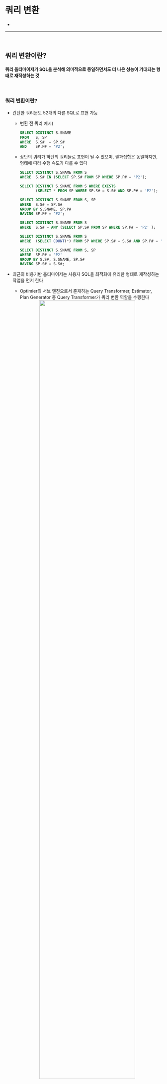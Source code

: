 # 쿼리 변환
> 
* 

<hr>
<br>

## 쿼리 변환이란?
#### 쿼리 옵티마이저가 SQL을 분석해 의미적으로 동일하면서도 더 나은 성능이 기대되는 형태로 재작성하는 것

<br>

### 쿼리 변환이란?
* 간단한 쿼리문도 52개의 다른 SQL로 표현 가능
  * 변환 전 쿼리 예시)
      ```sql
      SELECT DISTINCT S.SNAME
      FROM   S, SP
      WHERE  S.S#  = SP.S#
      AND    SP.P# = 'P2';
      ```
  * 상단의 쿼리가 하단의 쿼리들로 표현이 될 수 있으며, 결과집합은 동일하지만, 형태에 따라 수행 속도가 다를 수 있다
      ```sql
      SELECT DISTINCT S.SNAME FROM S
      WHERE  S.S# IN (SELECT SP.S# FROM SP WHERE SP.P# = 'P2');
    
      SELECT DISTINCT S.SNAME FROM S WHERE EXISTS
             (SELECT * FROM SP WHERE SP.S# = S.S# AND SP.P# = 'P2');
    
      SELECT DISTINCT S.SNAME FROM S, SP
      WHERE  S.S# = SP.S#
      GROUP BY S.SNAME, SP.P#
      HAVING SP.P# = 'P2';
    
      SELECT DISTINCT S.SNAME FROM S
      WHERE  S.S# = ANY (SELECT SP.S# FROM SP WHERE SP.P# = 'P2' );
    
      SELECT DISTINCT S.SNAME FROM S
      WHERE  (SELECT COUNT(*) FROM SP WHERE SP.S# = S.S# AND SP.P# = 'P2') > 0;
    
      SELECT DISTINCT S.SNAME FROM S, SP
      WHERE  SP.P# = 'P2'
      GROUP BY S.S#, S.SNAME, SP.S#
      HAVING SP.S# = S.S#;
      ```
* 최근의 비용기반 옵티마이저는 사용자 SQL을 최적화에 유리한 형태로 재작성하는 작업을 먼저 한다
  * Optimier의 서브 엔진으로서 존재하는 Query Transformer, Estimator, Plan Generator 중 Query Transformer가 쿼리 변환 역할을 수행한다
 
  <div align="center">
    <img width="80%" src="https://github.com/PoSungKim/development_study/assets/37537227/b0eb6d84-1e03-4879-9e8b-870dd920412a">
  </div>
  
  * ex) 처음에는 하단의 두 쿼리는 수행 속도가 다를 수 있지만, 쿼리 변환이 작동하면 동일한 수행 속도로 맞춰질 수 있다
      ```sql
      select *
      from   dept d
      where  not exists (select 'x'
                         from   emp
                         where  deptno = d.deptno);
    
      select d.*
      from   dept d, emp e
      where  e.deptno(+) = d.deptno
      and    e.rowid is null;
      ```
* 즉, 쿼리 변환 (Query Transformation)은, 쿼리 옵티마이저가 SQL을 분석해 의미적으로 동일하면서도 더 나은 성능이 기대되는 형태로 재작성하는 것을 말한다
* 쿼리 변환 종류
  * 서브쿼리 Unnesting
  * 뷰 Merging
  * 조건절 Pushing
  * 조건절 이행
  * 공통 표현식 제거
  * Outer 조인을 Inner 조인으로 변환
  * 실체화 뷰 쿼리로 재작성
  * Star 변환
  * Outer 조인 뷰에 대한 조인 조건 Pushdown
  * OR-expansion
* 쿼리 변환 방식
  * 휴리스틱 (Heuristic) 쿼리 변환
    * 규칙 기반 (Rule-based)으로 결과만 보장된다면 무조건 쿼리 변환 수행
    * 최소 동일한 성능이 보일 것으로 판단이 반영된 규칙이기 때문
  * 비용기반 (Cost-based) 쿼리 변환
    * 변환된 쿼리의 비용이 더 낮을 때만 쿼리 변환 수행; 아니면, 원본 쿼리 그대로 사용

<br>
<hr>
<br>

## 서브쿼리 Unnesting
#### 옵티마이저가 숲을 바라보는 시각으로 쿼리를 이해하려면 먼저 서브쿼리를 풀어내야만 한다

<br>

### 서브쿼리의 분류
* 분류
  * 인라인 뷰 (Inline View) : from 절에 나타나는 서브쿼리
  * 중첩된 서브쿼리 (Nested Subquery) : 결과집합을 한정하기 위해 where 절에 사용된 서브쿼리
  * 스칼라 서브쿼리 (Scalar Subquery) : 한 레코드당 정확히 하나의 칼럼 값만을 리턴하는 특징이 있는 보통 select-list에 위치한 서브쿼리
* 옵티마이저는 블록 단위로 액세스 경로 (Access Path), 조인 순서 (Join Order), 조인 방식 (Join Method)을 최적화하는 것을 목표로 한다

<br>

### 서브쿼리 Unnesting의 의미
* 중첩된 서브쿼리 (Nested Subquery)를 풀어내는 것을 의미한다
* 메인쿼리와 서브쿼리 간에 종속적이고 계층적인 관계가 존재한다
  * IN, EXISTS 불문하고 필터 방식의 중첩된 서브쿼리 형태이어야 함
    ```sql
    select * from emp a
    where  exists (
        select 'x' from dept
        where  deptno = a.deptno
    )
    and sal > (
        select avg(sal) from emp b
        where  exists (
            select 'x' from salgrade
            where  b.sal between losal and hisal
            and    grade = 4
        )
    );
    ```
* 서브쿼리를 처리함에 있어서 필터 방식이 항상 최적의 수행속도를 보장하지 못하므로 옵티마이저는 하단 둘 중 하나를 선택한다
  * 서브쿼리 Unnesting
    * 동일한 결과를 보장하는 조인문으로 변환하고 나서 최적화 (서브쿼리 Flattening)
    * 쿼리 변환이 이루어지고 나면 일반 조인문처럼 다양한 최적화 기법이 사용가능해진다
  * 서브쿼리 No-Unnesting
    * 원본 쿼리로 메인쿼리와 서브쿼리를 별도의 서브플랜 (Subplan)으로 구분해 각각 최적화를 수행하며, 이때 서브쿼리에 필터 (Filter) 오퍼레이션이 나타난다
    * 쿼리 블록별로 최적화하면 각각의 최적이 쿼리문 전체의 최적을 달성하지 못할 때가 많다
    * Plan Generator가 고려대상으로 삼을만한 다양한 실행계획을 생성해 내는 작업이 매우 제한적인 범위 내에서만 이루어진다
* 서브쿼리의 또 다른 최적화 기법
  * 조건
    * (1) 메인쿼리와 상관관계에 있지 않으면서 (Non-Correlated, 서브쿼리에서 메인 쿼리를 참조하지 않음)
    * (2) 단일 로우를 리턴 (single-row subquery)하는 아래와 같은 형태의 서브쿼리를 처리할 때
  * 최적화 기법
    * 변환 전의 서브쿼리는 Fetch가 아닌 Execute 시점에 먼저 수행하여, 그 결과 값을 메인 쿼리에 상수로 제공하는 방식으로 최적화를 진행한다
  * 예시
    * 변환 전) select * from tab1 where key1 = `(select avg(col1) from tab2)`;
      * 변환 후) select * from tab1 where key1 = `:value1`;
    * 변환 전) select * from tab1 where (key1, key2) = `(select col1, col2 from tab2 where col3 >= 5000 and rownum = 1)`;
      * 변환 후) select * from tab1 where (key1, key2) = `(:value1, :value2)`;

<br>

### 서브쿼리 Unnesting의 이점
* 서브쿼리를 메인쿼리와 같은 레벨로 풀어낸다면 다양한 액세스 경로와 조인 메소드를 평가할 수 있다.
  * 특히 옵티마이저는많은 조인테크닉을 가지기 때문에 조인 형태로 변환했을 때 더 나은 실행계획을 찾을 가능성이 높아진다
* unnest : 서브쿼리를 Unnesting 함으로써 조인방식으로 최적화하도록 유도한다
* no_unnest : 서브쿼리를 그대로 둔 상태에서 필터 방식으로 최적화하도록 유도한다

<br>

### 서브쿼리 Unnesting 기본 예시
* 쿼리 원본
  ```sql
  select * from emp
  where deptno in (select deptno from dept);
  ```
* No Unnesting 쿼리)
  ```sql
  select * from emp
  where deptno in (select /*+ no_unnest */ deptno from dept);
  ```
  
  ```
  Id     Operation                 Name
  ----   -----------------------   --------------
  0      SELECT STATEMENT
  1        FILTER    
  2          TABLE ACCESS FULL     EMP 
  3          INDEX RANGE SCAN      DEPT_PK
  
  Predicate Information (identified by operation id):
  -----------------------------------------------------
  1 - filter ( EXISTS (SELECT 0 FROM "DEPT" "DEPT" WHERE "DEPTNO" = :B1))
  3 - access ("DEPTNO"=:B1)
  ```
  * Unnesting하지 않은 서브쿼리를 수행할 때는 메인 쿼리에서 읽히는 레코드마다 값을 넘기면서 서브쿼리를 반복 수해한다
    * IN 서브쿼리는 내부적으로 EXISTS 서브쿼리로 변환됐다
* Unnesting 쿼리)
  ```sql
  select * from emp
  where deptno in (select /*+ unnest */ deptno from dept);
  ```
  ```sql
  -- Unnesting
  select *
  from  (select deptno from dept) a, emp b
  where b.deptno = a.deptno;
  
  -- Unnesting 후 View 머징 쿼리
  select emp.* from dept, emp
  where  emp.deptno = dept.deptno;
  ```
  ```
  Id     Operation                       Name
  ----   -----------------------------   --------------
  0      SELECT STATEMENT
  1        TABLE ACCESS BY INDEX ROWID   EMP
  2          NESTED LOOP
  3            INDEX FULL SCAN           DEPT_PK
  4            INDEX RANGE SCAN          EMP_DEPTNO_IDX
  
  Predicate Information (identified by operation id):
  -----------------------------------------------------
  4 - access ("DEPTNO"="DEPTNO")
  ```

<br>

### Unnesting된 쿼리의 조인 순서 조정
* Unnesting에 의해 일반 조인문으로 변환된 후에는 emp, dept 어느 쪽이든 드라이빙 집합으로 선택될 수 있다
  ```
  Id     Operation                       Name
  ----   -----------------------------   --------------
  0      SELECT STATEMENT
  1        NESTED LOOP
  2          TABLE ACCESS FULL           EMP
  3          INDEX UNIQUE SCAN           DEPT_PK
  
  Predicate Information (identified by operation id):
  -----------------------------------------------------
  3 - access ("DEPTNO"="DEPTNO")
  ```
* 순서를 임의로 설정하는 방법
  ```sql
  select /*+ leading(emp) */ * from emp
  where deptno in (select /*+ unnest */ deptno from dept);

  select /*+ leading(dept) */ * from emp
  where deptno in (select /*+ unnest */ deptno from dept);

  -- unnesting한 서브쿼리 테이블이 from절에서 메인쿼리 테이블 보다 앞에 위치한다는 것을 알 수 있다
  select /*+ ordered */ * from emp
  where deptno in (select /*+ unnest */ deptno from dept);

  select /*+ leading(dept@qb1) */ * from emp
  where deptno in (select /*+ unnest qb_name(qb1) */ deptno from dept);
  ```
  
<br>

### 서브쿼리가 M쪽 집합이거나 Nonunique 인덱스일 때
* 메인쿼리가 M쪽 집합으로 드라이빙되어서 서브쿼리가 1쪽 집합으로 펄터링되는 원본 쿼리
  ```sql
  select * from emp
  where deptno in (select deptno from dept);
  ```
  * dept 테이블에 Unique 인덱스 및 PK/Unique 제약이 있기 때문에 옵티마이저가 쿼리변환해도 문제가 없다
* 서브쿼리가 M쪽 집합이거나 Nonunique 인덱스이면 쿼리변환이 어떻게 될지 모른다
  ```sql
  select * from dept
  where deptno in (select deptno from emp);

  -- 잘못된 쿼리변환
  select *
  from  (select deptno from emp) a, dept b
  where b.deptno = a.deptno;
  ```
  * dept 테이블이 기준테이블이기 때문에, 결과집합은 dept 테이블의 크기를 넘어가면 안되지만, 만약 쿼리변환이 잘못되면 emp 테이블이 기준테이블로 조인이 되어버리면서 결과집합이 emp 테이블의 크기가 될 수 있다
* Sort Unique 오퍼레이션 수행
  * 1쪽 집합임을 확신할 수 없는 서브쿼리 쪽 테이블이 드라이빙된다면, 먼저 sort unique 오퍼레이션을 수행함으로써 1쪽 집합으로 만든 다음에 조인한다
    ```sql
    alter table dept drop primary key;
    create index dept_deptno_idx on dept(deptno);
    ```
    ```sql
    select * from emp
    where deptno in (select deptno from dept);
    ```
    ```
    Id     Operation                       Name
    ----   -----------------------------   --------------
    0      SELECT STATEMENT
    1        TABLE ACCESS BY INDEX ROWID   EMP
    2          NESTED LOOPS
    3            SORT UNIQUE
    4              INDEX FULL SCAN         DEPT_DEPTNO_IDX
    5            INDEX RANGE SCAN          EMP_DEPTNO_IDX
    
    Predicate Information (identified by operation id):
    -----------------------------------------------------
    3 - access ("DEPTNO"="DEPTNO")
    ```
    ```sql
    -- 쿼리변환
    select b.*
    from   (select /*+ no_merge */ distinct deptno from dept order by deptno) a, emp b
    where  b.deptno = a.deptno;
    ```
* 세미 조인 방식으로 수행
  * 메인 쿼리쪽 테이블이 드라이빙된다면 세미 조인 (Semi Join)방식으로 조인한다
    ```
    Id     Operation                       Name
    ----   -----------------------------   --------------
    0      SELECT STATEMENT
    1        NESTED LOOPS SEMI
    2          TABLE ACCESS FULL           EMP
    3          INDEX RANGE SCAN            DEPT_IDX
    
    Predicate Information (identified by operation id):
    -----------------------------------------------------
    3 - access ("DEPTNO"="DEPTNO")
    ```
  * Sort Unique 오퍼레이션을 수행하지 않고, NL 세미 조인으로 결과집합이 M쪽 집합으로 확장되는 것을 방지하는 알고리즘을 사용한다
    * NL 세미 조인, 해시 세미 조인, 소트머지 세미 조인 모두 가능

<br>

### 필터 오퍼레이션과 세미조인의 캐싱 효과
* 옵티마이저가 쿼리 변환을 수행하는 이유는, 전체적인 시각에서 더 나은 실행계획을 수립할 가능성을 높이는 데에 있다
  * 서브쿼리를 Unnesting해 조인문으로 바꾸고 나면 NL조인, 해시조인, 소트 머지 조인 방식으로 선택할 수 있고, 조인 순서도 자유롭게 선택할 수 있다
* Unnesting을 못하더라도 Filter 오퍼레이션에 캐싱 효과가 있어서 오라클은 최적화하는 방법을 가지고 있다
  * 서브쿼리 수행 결과를 버리지 않고 내부 캐시에 저장하고 있다가 같은 값이 입력되면 저장된 값을 출력하는 방식을 가지고 있다
  ```sql
  select count(*) from t_emp t
  where  exists (select /*+ no_unnest */ 'x' from dept
                 where  deptno = t.deptno and loc is not null);
  ```
* 그런데 Unnesting을 하면 발생하는 NL 세미 조인도 캐싱 효과를 가지게 되면서 Filter 오퍼레이션도 설자리를 잃고 말았다
  ```sql
  select count(*) from t_emp t
  where  exists (select /*+ unnest nl_sj */ 'x' from dept
                 where  deptno = t.deptno and loc is not null);
  ```

<br>

### Anti 조인
* not exists, not in 서브쿼리도 Unnesting하지 않으면 필터 방식으로 처리된다
* exists 필터
  * 조인에 성공하는 (서브) 레코드를 만나는 순간 결과집합에 담고 다른 (메인) 레코드로 이동한다
* not exists 필터
  * 조인에 성공하는 (서브) 레코드를 만나는 순가 버리고 다음 (메인) 레코드로 이동한다. 조인에 성공하는 (서브) 레코드가 하나도 없을 때만 결과집합에 담는다
* Anti 조인 방식 예시)
  ```sql
  select * from dept d
  where  not exists
         (select /*+ unnest nl_aj */ 'x' from emp where deptno = d.deptno;
  ```
  ```
  Id     Operation                         Name
  ----   -------------------------------   --------------
  0      SELECT STATEMENT
  1        NESTED LOOPS ANTI
  2          TABLE ACCESS FULL             DEPT
  3          INDEX UNIQUE SCAN             EMP_DEPTNO_IDX
  ```
  ```sql
  select * from dept d
  where  not exists
         (select /*+ unnest merge_aj */ 'x' from emp where deptno = d.deptno;
  ```
  ```
  Id     Operation                         Name
  ----   -------------------------------   --------------
  0      SELECT STATEMENT
  1        MERGE JOIN ANTI
  2          TABLE ACCESS BY INDEX ROWID   DEPT
  3            INDEX FULL SCAN             DEPT_PK
  4          SORT UNIQUE                   
  5            INDEX FULL SCAN             EMP_DEPTNO_IDX
  ```
  ```sql
  select * from dept d
  where  not exists
         (select /*+ unnest hash_aj */ 'x' from emp where deptno = d.deptno;
  ```
  ```
  Id     Operation                         Name
  ----   -------------------------------   --------------
  0      SELECT STATEMENT
  1        HASH JOIN ANTI
  2          TABLE ACCESS FULL             DEPT
  3          INDEX UNIQUE SCAN             EMP_DEPTNO_IDX
  ```

<br>

### 집계 서브쿼리 제거
* 집계 함수 (Aggregate Function)를 포함하는 서브쿼리를 Unnesting 하고, 이를 다시 분석 함수 (Analytic Function)으로 대체하는 쿼리 변환이 10g에서 도입되었다
  ```sql
  select d.deptno, d.dname, e.empno, e.ename, e.sal
  from   emp e, dept d
  where  d.deptno = e.deptno
  and    e.sal >= (select avg(sal) from emp where deptno = d.deptno);
  ```
  ```sql
  select d.deptno, d.dname, e.empno, e.ename, e.sal
  from   (select deptno, avg(sal) avg_sal from emp group by deptno) x, emp e, dept d
  where  d.deptno = e.deptno
  and    e.deptno = x.deptno
  and    e.sal >= x.avg_sal;
  ```
  ```
  Id     Operation                             Name
  ----   -----------------------------------   --------------
  0      SELECT STATEMENT
  1        VIEW                                VW_WIF_1
  2          WINDOW BUFFER
  3            NESTED LOOPS             
  4              TABLE ACCESS BY INDEX ROWID   EMP                   
  5                INDEX FULL SCAN             EMP_DEPTNO_IDX
  6              TABLE ACCESS BY INDEX ROWID   DEPT                   
  7                INDEX UNIQUE SCAN           DEPT_PK

  Predicate Information (identified by operation id):
  -----------------------------------------------------
  1 - filter ("VW_COL_6" IS NOT NULL)
  3 - access ("D"."DEPTNO"="E"."DEPTNO")
  ```
  
<br>

### Pushing 서브쿼리
* Unnesting 되지 않은 서브쿼리는 항상 필터 방식으로 처리되며, 대개 실행계획 상에서 맨 마지막 단계에 처리된다
* Pushing 서브쿼리는 이처럼 실행계획 상 가능한 앞 단계에서 서브쿼리 필터링이 처리되도록 강제하는 것을 말한다
  * 사용 옵티마이저 힌트 : push_subq
* Pushing 서브쿼리는 Unnesting 되지 않은 서브쿼리에만 작동한다
  * `push_subq`와 `no_unnest` 힌트를 같이 사용해야 한다
 
<br>
<hr>
<br>

## 뷰 Merging
#### 

<br>

### 뷰 Merging이란?
* 뷰 Merging 전
  ```sql
  select *
  from   (select * from emp  where job = 'SALESMAN') a
        ,(select * from dept where loc = 'CHICAGO') b
  where   a.deptno = b.deptno;
  ```
* 뷰 Merging 후
  ```sql
  select *
  from   emp a, dept b
  where  a.deptno = b.deptno
  and    a.job    = 'SALESMAN'
  and    b.loc    = 'CHICAGO';
  ```

<br>

### 단순 뷰(Simple View) Merging
* 조건절과 조인문만을 포함하는 단순 뷰 (Simple View)는 no_merge 힌트를 사용하지 않는 한 언제든 Merging이 일어난다
* 단순 뷰 Merging 전
  ```sql
  select e.empno, e.ename, e.job, e.mgr, e.sal, d.dname
  from   emp_salesman e, dept d
  where  d.deptno = e.deptno
  and    e.sal   >= 1500;
  ``` 
* 단순 뷰 Merging 후
  ```sql
  select e.empno, e.ename, e.job, e.mgr, e.sal, d.dname
  from   emp_salesman e, dept d
  where  d.deptno = e.deptno
  and    e.job    = 'SALESMAN'
  and    e.sal   >= 1500;
  ```

<br>

### 복합 뷰(Complex View) Merging
* 아래 항목을 포함하는 복합 뷰 (Complex View)는 _complex_view_merging 파라미터를 true로 설정할 때만 Merging이 일어난다
  * group by 절
  * select-list에 distinct 연산자 포함
* Non-mergeable Views
  * 집합 (set) 연산자 (union, union all, interect, minus)
  * connect by 절
  * ROWNUM pseudo 칼럼
  * select-list에 집계 함수 (avg, count, max, min, sum) 사용 : group by 없이 전체를 집계하는 경우를 말함
  * 분석 함수 (Analytic Function)
* 복합 뷰 Merging 전
  ```sql
  select d.dname, avg_sal_dept
  from   dept d
       , (select deptno, avg(sal) avg_sal_dept
          from   emp
          group by deptno) e
  where   d.deptno = e.deptno
  and     d.loc = 'CHICAGO';
  ```
* 복합 뷰 Merging 후
  ```sql
  select d.dname, avg(sal)
  from   dept d
       , emp  e
  where   d.deptno = e.deptno
  and     d.loc = 'CHICAGO'
  group by d.rowid, d.dname;
  ```

<br>

### 비용기반 쿼리 변환의 필요성
* 10g부터 비용기반 쿼리 변환 방식으로 전환하게 되었다
* 이 기능을 제어하기 위한 파라미터 : _optimizer_cost_based_transformation
  * on
  * off
  * exhaustive
  * linear
  * iterative

<br>

### Merging 되지 않은 뷰의 처리방식
* 뷰 Merging이 이루어지지 않았을 때는 2차적으로 조건걸 Pushing을 시도한다
* 뷰 Merging이 이루어지지 않은 이유
  * 비용이 더 증가한다고 판단
  * 부정확한 결과집합이 생성될 것이라고 판단
* 뷰 테이블은 무조건 중간집합으로 생성되지 않는다
  * Inner 테이블로 뷰 테이블을 생성하는 쿼리문이 액세스될 때마다 Table Full Scan이 수행되고 블록 I/O가 발생하게 된다
  * order by 절 추가하면 소트 수행 후 PGA에 저장된 중간집합을 반복 엑세스하게 만들 수 있다
 
<br>
<hr>
<br>

## 조건절 Pushing
#### 

<br>

### 조건절 Pushing
* 뷰를 액세스하는 쿼리를 최적화할 때 옵티마이져는 1차적으로 뷰 Merging을 고려한다
  * 하지만, 아래와 같은 이유로 뷰 Merging에 실패할 수 있다
    * 복합 뷰 (Complex View) Merging 기능 비활성화
    * 사용자가 no_merge 힌트 사용
    * non-mergeable Views : 뷰 Merging 시행하면 부정확한 결과 가능성
    * 비용기반 쿼리 변환이 작동해 No Merging 선택
* 1차 뷰 Merging이 실패하면, 2차적으로 조건절 (Predicate) Pushing을 시도한다
  * 뷰를 참조하는 쿼리 블록의 조건절을 뷰 쿼리 블록 안으로 Pushing하는 기능
  * 결과적으로 일량을 줄이는 효과 발생
* 조건절 Pushing 종류
  * 조건절 (Predicate) Pushdown : 쿼리 블록 밖에 있는 조건들을 쿼리 블록 안쪽으로 밀어 넣는 것
  * 조건절 (Predicate) Pullup : 쿼리 블록 안에 있는 조건들을 블록 밖으로 내오는 것 --> 그것을 다시 다른 쿼리 블록에 Pushdown 하는데 사용 (Predicate Move Around)
  * 조인 조건 (Join Predicate) Pushdown : NL 조인 수행 중에 드라이빙 테이블에서 읽은 값을 건건이 Inner쪽 뷰 쿼리 블록 안으로 밀어 넣는 것
* 관련 힌트와 파라미터
  * 힌트
    * push_pred
    * no_push_pred
  * 파라미터
    * _optimizer_push_pred_cost_based
* Non-pushable View
  * Non-mergeable View + Non-pushable View
    * 뷰 안에 rownum 사용
    * 뷰 안에 분석함수 (Analytic Function) 사용

<br>

### 조건절 Pushdown
* GROUP BY 절을 포함한 뷰에 대한 조건절 Pushdown
  ```sql
  select b.deptno, b.dname, a.avg_sal
  from   (select deptno, avg(sal) avg_sal from emp group by deptno) a
       , dept b
  where  a.deptno = b.deptno
  -- b.deptno = 3 부분이 실행계획상 뷰 테이블 액세스할 때 사용된다
  and    b.deptno = 30 
  ```
  
* UNION 집합 연산자를 포함한 뷰에 대한 조건절 Pushdown
  ```sql
  select *
  form   (select deptno, empno, ename, job, sal, sal * 1.1 sal2, hiredate
          from emp
          where job = 'CLERK'
          union all
          select deptno, empno, ename, job, sal, sal * 1.1 sal2, hiredate
          from emp
          where job = 'SALESMAN' ) v
  -- v.deptno = 30 부분이 실행계획상 뷰 테이블 액세스할 때 사용된다
  where   v.deptno = 30;
  ```


<br>

### 조건절 Pullup
* 조건절 Pullup 전
  ```sql
  select * from
         (select deptno, avg(sal) from emp where dpetno = 10 group by deptno) e1
       , (select deptno, min(sal), max(sal) from emp group by deptno) e2
  where  e1.deptno = e2.deptno;
  ```
* 조건절 Pullup 후
  ```sql
  select * from
         (select deptno, avg(sal) from emp where dpetno = 10 group by deptno) e1
       , (select deptno, min(sal), max(sal) from emp where dpetno = 10 group by deptno) e2
  where  e1.deptno = e2.deptno;
  ```

<br>

### 조인 조건 Pushdown
* GROUP BY 절을 포함한 뷰에 대한 조인 조건 Pushdown
  ```sql
  select /*+ leading(d) use_nl(e) no_merge(e) push_pred(e) index(e (deptno)) */
         d.deptno, d.dname, e.avg_sal
  from   dept d
       , (select deptno, avg(sal) avg_sal from emp group by deptno) e
  where  e.deptno(+) = d.deptno;
  ```
* UNION 집합 연산자를 포함한 뷰에 대한 조인 조건 Pushdown
  ```sql
  select /*+ push_pred(e) */ d.dname, e.*
  from   dept d
       , (select deptno, empno, ename, job, sal, sal * 1.1 sal2, hiredate from emp
          where  job = 'CLERK'
          union all
          select deptno, empno, ename, job, sal, sal * 1.1 sal2, hiredate from emp
          where  job = 'SALESMAN') e
  where   e.deptno = d.deptno
  and     d.loc = 'CHICAGO';
  ```
* Outer 조인 뷰에 대한 조인 조건 Pushdown
  * 뷰 내에서 참조하는 테이블이 단 하나일 때, 뷰 Merging 시도
  * 뷰 내에서 참조하는 테이블이 두 개 이상일 때, 조인 조건식을 뷰 안쪽으로 Pushing 시도
  ```sql
  select /*+ push_pred(b) */
         a.empno, a.ename, a.sal, a.hiredate, b.deptno, b.dname, b.loc, a.job
  from   emp a
       , (select e.empno, d.deptno, d.dname, d.loc
          from   emp e, dept d
          where  d.deptno = e.deptno
          and    e.sal >= 1000
          and    d.loc in ( 'CHICAGO', 'NEW YORK' ) ) b
  where   b.empno(+) = a.empno
  and     a.hiredate >= to_date('19810901', 'yyyymmdd');
  ```

<br>
<hr>
<br>

## 조건절 이행
#### Transitive Predicate Generation, Transitive Closure

<br>

### 조건절 이행
* 조건절 이행 전
  ```sql
  select * from dept d, emp e
  where  e.job = 'MANAGER'
  and    e.deptno = 10
  and    e.deptno = d.deptno;
  ```
* 조건절 이행 후
  ```sql
  select * from dept d, emp e
  where  e.job = 'MANAGER'
  and    e.deptno = 10
  and    d.deptno = 10;
  ```
* 효과
  * 해시 조인 또는 소트 머지 조인을 수행하기 전에 emp와 dept 테이블에 각각 필터링을 적용함으로써 조인되는 데이터량을 줄일 수 있다
  * dept 테이블 액세스를 위한 인덱스 사용을 추가로 고려할 수 있게 돼 더 나은 실행계획을 수립할 가능성이 커진다

<br>

### 조건절 이행이 효과를 발휘하는 사례
```sql
select *
from   상품이력 a, 주문 b
where  b.거래일자 between '20090101' and '20090131'
and    a.상품번호 = b.상품번호
and    b.거래일자 between a.시작일자 and a.종료일자
```

<br>

### 튜닝 사례 1

* 환경
    ```
    IP주소목록_PK : (IP주소)
    IP주소목록_X01 : (시작IP주소)
    ```
* 튜닝 전
    ```sql
    select IP주소, IP연결일자, 시작IP주소, 종료IP주소
        , ISP명, IP등록일자, IP사용기관ID, IP사용기관명, IP사용시도명
        , 사용기관주소, 사용기관우편번호, IP책임자명, IP책임자전화번호
    from   IP주소목록
    where  시작IP주소 >= :strtIpAddr
    and    종료IP주소 <= :endIpAddr;
    ```
    * 문제 : IP주소목록_X01 인덱스에 `시작IP주소` 칼럼만 있어서 너무나 많은 블록 I/O
 
* 튜닝 후 (조건절 이행 전)
    ```sql
    select IP주소, IP연결일자, 시작IP주소, 종료IP주소
        , ISP명, IP등록일자, IP사용기관ID, IP사용기관명, IP사용시도명
        , 사용기관주소, 사용기관우편번호, IP책임자명, IP책임자전화번호
    from   IP주소목록
    where  시작IP주소 >= :strtIpAddr --(1)
    and    종료IP주소 <= :endIpAddr  --(2)
    and    시작IP주소 <= 종료IP주소    --(3)
    ```
    * 해결 : 옵티마이저에게 시작IP주소가 종료IP주소보다 작다는 사실을 전달한다
      * (1), (2), (3) 조건을 통해, 옵티아이저는 `:strtIpAddr <= 시작IP주소 <= 종료IP주소 <= endIpAddr` 관계를 알 수 있게 된다
* 튜닝 후 (조건절 이행 후)
    ```sql
    select IP주소, IP연결일자, 시작IP주소, 종료IP주소
        , ISP명, IP등록일자, IP사용기관ID, IP사용기관명, IP사용시도명
        , 사용기관주소, 사용기관우편번호, IP책임자명, IP책임자전화번호
    from   IP주소목록
    where  시작IP주소 >= :strtIpAddr
    and    종료IP주소 <= :endIpAddr  
    and    시작IP주소 between :strtIpAddr and :endIpAddr 
    and    종료IP주소 between :strtIpAddr and :endIpAddr 
    ```

<br>

### 튜닝 사례 2

<br>
<hr>
<br>

## 조인 제거
#### 

<br>

### 

<br>
<hr>
<br>

## OR-Expansion
#### 

<br>

### OR-Expansion 기본

<br>

### OR-Expansion 브랜치별 조인 순서 최적화

<br>

### 같은 칼럼에 대한 OR-Expansion

<br>

### nvl/decode 조건식에 대한 OR-Expansion

<br>
<hr>
<br>

## 공통 표현식 제거
#### 

<br>

### 

<br>
<hr>
<br>

## Outer 조인을 Inner 조인으로 변환
#### 

<br>

### 

<br>
<hr>
<br>

## 실체화 뷰 쿼리로 재작성
#### 

<br>

### 

<br>
<hr>
<br>

## 집합 연산을 조인으로 변환
#### 

<br>

### 

<br>
<hr>
<br>

## 기타 쿼리 변환
#### 

<br>

### 조인 칼럼에 IS NOT NULL 조건 추가

<br>

### 필터 조건 추가

<br>

### 조건절 비교 순서
* ordered_predicates 힌트의 또 다른 용도

<br>
<hr>
<br>
